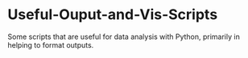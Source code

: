 # Useful-Ouput-and-Vis-Scripts
Some scripts that are useful for data analysis with Python, primarily in helping to format outputs.
